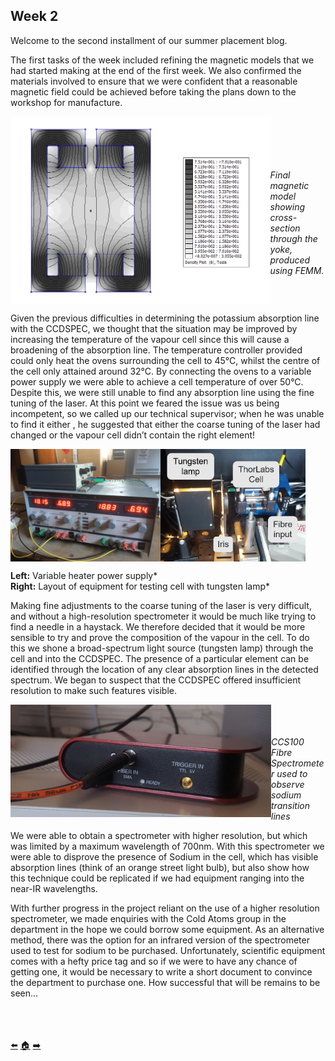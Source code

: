 ## Week 2

Welcome to the second installment of our summer placement blog.

The first tasks of the week included refining the magnetic models that we had started making at the end of the first week. We also confirmed the materials involved to ensure that we were confident that a reasonable magnetic field could be achieved before taking the plans down to the workshop for manufacture.

<!--<a href="url"><img src="https://github.com/daw538/hirosplacement/blob/master/Week_2/magmodelfinal.png?raw=true" align="right" height="300" ></a>-->

<a href="url"><img src="https://github.com/daw538/hirosplacement/blob/master/Week_2/magmodelfinal.png?raw=true" align="left" height="300" ></a>
</br></br></br></br></br>
*Final magnetic model showing cross-section through the yoke, produced using FEMM.*
<BR CLEAR="left">

Given the previous difficulties in determining the potassium absorption line with the CCDSPEC, we thought that the situation may be improved by increasing the temperature of the vapour cell since this will cause a broadening of the absorption line. The temperature controller provided could only heat the ovens surrounding the cell to 45°C, whilst the centre of the cell only attained around 32°C. By connecting the ovens to a variable power supply we were able to achieve a cell temperature of over 50°C. Despite this, we were still unable to find any absorption line using the fine tuning of the laser. At this point we feared the issue was us being incompetent, so we called up our technical supervisor; when he was unable to find it either , he suggested that either the coarse tuning of the laser had changed or the vapour cell didn’t contain the right element!

<!--<a href="url"><img src="https://github.com/daw538/hirosplacement/blob/master/Week_2/powersupply.JPG?raw=true" align="left" height="300" ></a>
<a href="url"><img src="https://github.com/daw538/hirosplacement/blob/master/Week_2/tungstenlamp.jpg?raw=true" align="middle" height="300" ></a>-->
<a href="url"><img src="https://github.com/daw538/hirosplacement/blob/master/Week_2/powersupply.JPG?raw=true" align="left" height="180" ></a>
<a href="url"><img src="https://github.com/daw538/hirosplacement/blob/master/Week_2/tungstenlamp2.png?raw=true" align="middle" height="180" ></a>

**Left:** Variable heater power supply* </br>
**Right:** Layout of equipment for testing cell with tungsten lamp*
<BR CLEAR="left">

<!--<TABLE BORDER="0" CELLPADDING="3" CELLSPACING="3">
<TR>
<TD> <a href="url"><img src="https://github.com/daw538/hirosplacement/blob/master/Week_2/powersupply.JPG?raw=true" align="left" height="180" ></a></TD>
<TD> <a href="url"><img src="https://github.com/daw538/hirosplacement/blob/master/Week_2/tungstenlamp2.png?raw=true" align="middle" height="180" ></a></TD>
  <TD><i><b>Far Left:</b> Variable heater power supply</i></br>
  <i><b>Left:</b> Layout of equipment for testing</br> cell with tungsten lamp</i></TD>
</TR>
</TABLE>-->

Making fine adjustments to the coarse tuning of the laser is very difficult, and without a high-resolution spectrometer it would be much like trying to find a needle in a haystack. We therefore decided that it would be more sensible to try and prove the composition of the vapour in the cell. To do this we shone a broad-spectrum light source (tungsten lamp) through the cell and into the CCDSPEC. The presence of a particular element can be identified through the location of any clear absorption lines in the detected spectrum. We began to suspect that the CCDSPEC offered insufficient resolution to make such features visible.

<!--<a href="url"><img src="https://github.com/daw538/hirosplacement/blob/master/Week_2/ccs-100.jpg?raw=true" align="left" height="160" ></a>-->
<a href="url"><img src="https://github.com/daw538/hirosplacement/blob/master/Week_2/ccs-100.jpg?raw=true" align="left" height="180" ></a>
</br></br></br>
*CCS100 Fibre Spectrometer used to observe sodium transition lines*
<BR CLEAR="left">



We were able to obtain a spectrometer with higher resolution, but which was limited by a maximum wavelength of 700nm. With this spectrometer we were able to disprove the presence of Sodium in the cell, which has visible absorption lines (think of an orange street light bulb), but also show how this technique could be replicated if we had equipment ranging into the near-IR wavelengths.


With further progress in the project reliant on the use of a higher resolution spectrometer, we made enquiries with the Cold Atoms group in the department in the hope we could borrow some equipment. As an alternative method, there was the option for an infrared version of the spectrometer used to test for sodium to be purchased. Unfortunately, scientific equipment comes with a hefty price tag and so if we were to have any chance of getting one, it would be necessary to write a short document to convince the department to purchase one. How successful that will be remains to be seen...

</br></br></br>
[:arrow_left:](https://github.com/daw538/hirosplacement/blob/master/week1.md)
[:house:](https://github.com/daw538/hirosplacement)
[:arrow_right:](https://github.com/daw538/hirosplacement/blob/master/week3.md)

